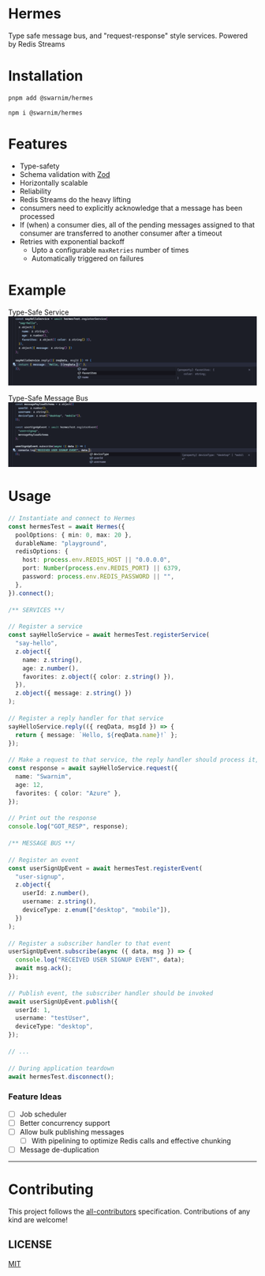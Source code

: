 # Hermes

Type safe message bus, and "request-response" style services. Powered by Redis Streams

# Installation

```
pnpm add @swarnim/hermes
```

```
npm i @swarnim/hermes
```

# Features

- Type-safety
- Schema validation with [Zod](https://github.com/colinhacks/zod)
- Horizontally scalable
- Reliability
- Redis Streams do the heavy lifting
- consumers need to explicitly acknowledge that a message has been processed
- If (when) a consumer dies, all of the pending messages assigned to that consumer are transferred to another consumer after a timeout
- Retries with exponential backoff
  - Upto a configurable `maxRetries` number of times
  - Automatically triggered on failures

# Example

Type-Safe Service
![Type Safe Service Example](https://github.com/SwarnimWalavalkar/hermes/blob/main/static/type-safe-service-exmaple.png?raw=true)

Type-Safe Message Bus
![Type-Safe Message Bus](https://github.com/SwarnimWalavalkar/hermes/blob/main/static/type-safe-messaege-bus-exmaple.png?raw=true)

# Usage

```ts
// Instantiate and connect to Hermes
const hermesTest = await Hermes({
  poolOptions: { min: 0, max: 20 },
  durableName: "playground",
  redisOptions: {
    host: process.env.REDIS_HOST || "0.0.0.0",
    port: Number(process.env.REDIS_PORT) || 6379,
    password: process.env.REDIS_PASSWORD || "",
  },
}).connect();

/** SERVICES **/

// Register a service
const sayHelloService = await hermesTest.registerService(
  "say-hello",
  z.object({
    name: z.string(),
    age: z.number(),
    favorites: z.object({ color: z.string() }),
  }),
  z.object({ message: z.string() })
);

// Register a reply handler for that service
sayHelloService.reply(({ reqData, msgId }) => {
  return { message: `Hello, ${reqData.name}!` };
});

// Make a request to that service, the reply handler should process it, and return a response
const response = await sayHelloService.request({
  name: "Swarnim",
  age: 12,
  favorites: { color: "Azure" },
});

// Print out the response
console.log("GOT_RESP", response);

/** MESSAGE BUS **/

// Register an event
const userSignUpEvent = await hermesTest.registerEvent(
  "user-signup",
  z.object({
    userId: z.number(),
    username: z.string(),
    deviceType: z.enum(["desktop", "mobile"]),
  })
);

// Register a subscriber handler to that event
userSignUpEvent.subscribe(async ({ data, msg }) => {
  console.log("RECEIVED USER SIGNUP EVENT", data);
  await msg.ack();
});

// Publish event, the subscriber handler should be invoked
await userSignUpEvent.publish({
  userId: 1,
  username: "testUser",
  deviceType: "desktop",
});

// ...

// During application teardown
await hermesTest.disconnect();
```

### Feature Ideas

- [ ] Job scheduler
- [ ] Better concurrency support
- [ ] Allow bulk publishing messages
  - [ ] With pipelining to optimize Redis calls and effective chunking
- [ ] Message de-duplication

---
# Contributing

This project follows the [all-contributors](https://allcontributors.org) specification.
Contributions of any kind are welcome!

## LICENSE

[MIT](LICENSE)
